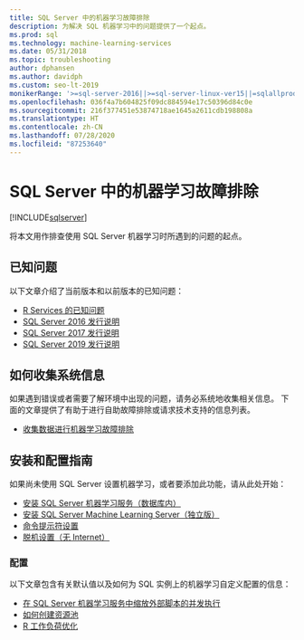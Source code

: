 ```yaml
---
title: SQL Server 中的机器学习故障排除
description: 为解决 SQL 机器学习中的问题提供了一个起点。
ms.prod: sql
ms.technology: machine-learning-services
ms.date: 05/31/2018
ms.topic: troubleshooting
author: dphansen
ms.author: davidph
ms.custom: seo-lt-2019
monikerRange: '>=sql-server-2016||>=sql-server-linux-ver15||=sqlallproducts-allversions'
ms.openlocfilehash: 036f4a7b604825f09dc884594e17c50396d84c0e
ms.sourcegitcommit: 216f377451e53874718ae1645a2611cdb198808a
ms.translationtype: HT
ms.contentlocale: zh-CN
ms.lasthandoff: 07/28/2020
ms.locfileid: "87253640"
---
```

# <a name="troubleshoot-machine-learning-in-sql-server"></a>SQL Server 中的机器学习故障排除
[!INCLUDE[sqlserver](../../includes/applies-to-version/sqlserver.md)]

将本文用作排查使用 SQL Server 机器学习时所遇到的问题的起点。

## <a name="known-issues"></a>已知问题

以下文章介绍了当前版本和以前版本的已知问题：

+ [R Services 的已知问题](known-issues-for-sql-server-machine-learning-services.md)
+ [SQL Server 2016 发行说明](../../sql-server/sql-server-2016-release-notes.md)
+ [SQL Server 2017 发行说明](../../sql-server/sql-server-2017-release-notes.md)
+ [SQL Server 2019 发行说明](../../sql-server/sql-server-version-15-release-notes.md)

## <a name="how-to-gather-system-information"></a>如何收集系统信息

如果遇到错误或者需要了解环境中出现的问题，请务必系统地收集相关信息。 下面的文章提供了有助于进行自助故障排除或请求技术支持的信息列表。

+ [收集数据进行机器学习故障排除](data-collection-ml-troubleshooting-process.md)

## <a name="setup-and-configuration-guides"></a>安装和配置指南

如果尚未使用 SQL Server 设置机器学习，或者要添加此功能，请从此处开始：

+ [安装 SQL Server 机器学习服务（数据库内）](../install/sql-machine-learning-services-windows-install.md)
+ [安装 SQL Server Machine Learning Server（独立版）](../install/sql-machine-learning-standalone-windows-install.md)
+ [命令提示符设置](../install/sql-ml-component-commandline-install.md)
+ [脱机设置（无 Internet）](../install/sql-ml-component-install-without-internet-access.md)

### <a name="configuration"></a>配置

以下文章包含有关默认值以及如何为 SQL 实例上的机器学习自定义配置的信息：

+ [在 SQL Server 机器学习服务中缩放外部脚本的并发执行](../administration/scale-concurrent-execution-external-scripts.md)   
+ [如何创建资源池](../administration/create-external-resource-pool.md)
+ [R 工作负荷优化](../r/operationalizing-your-r-code.md)

